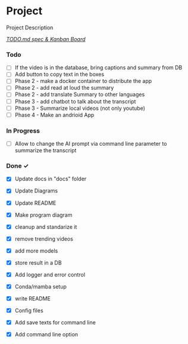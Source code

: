 # Project

Project Description

<em>[TODO.md spec & Kanban Board](https://bit.ly/3fCwKfM)</em>

### Todo

- [ ] If the video is in the database, bring captions and summary from DB  
- [ ] Add button to copy text in the boxes  
- [ ] Phase 2 - make a docker container to distribute the app  
- [ ] Phase 2 - add read at loud the summary  
- [ ] Phase 2 - add translate Summary to other languages  
- [ ] Phase 3 - add chatbot to talk about the transcript  
- [ ] Phase 3 - Summarize local videos (not only youtube)  
- [ ] Phase 4 - Make an andrioid App  

### In Progress

- [ ] Allow to change the AI prompt via command line parameter to summarize the transcript  

### Done ✓

- [x] Update docs in "docs" folder  
- [x] Update Diagrams  
- [x] Update README  
- [x] Make program diagram  
- [x] cleanup and standarize it  
- [x] remove trending videos  
- [x] add more models  
- [x] store result in a DB  
- [x] Add logger and error control  
- [x] Conda/mamba setup  
- [x] write README  
- [x] Config files  
- [x] Add save texts for command line  
- [x] Add command line option  

